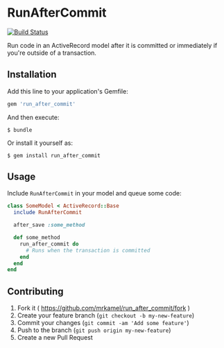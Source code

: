 # RunAfterCommit

[![Build Status](https://secure.travis-ci.org/mrkamel/run_after_commit.png?branch=master)](http://travis-ci.org/mrkamel/run_after_commit)

Run code in an ActiveRecord model after it is committed
or immediately if you're outside of a transaction.

## Installation

Add this line to your application's Gemfile:

```ruby
gem 'run_after_commit'
```

And then execute:

    $ bundle

Or install it yourself as:

    $ gem install run_after_commit

## Usage

Include `RunAfterCommit` in your model and queue some code:

```ruby
class SomeModel < ActiveRecord::Base
  include RunAfterCommit

  after_save :some_method

  def some_method
    run_after_commit do
      # Runs when the transaction is committed
    end
  end
end
```

## Contributing

1. Fork it ( https://github.com/mrkamel/run_after_commit/fork )
2. Create your feature branch (`git checkout -b my-new-feature`)
3. Commit your changes (`git commit -am 'Add some feature'`)
4. Push to the branch (`git push origin my-new-feature`)
5. Create a new Pull Request
